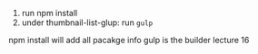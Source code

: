 1. run npm install
2. under thumbnail-list-glup: run ```gulp```

npm install will add all pacakge info
gulp is the builder
lecture 16